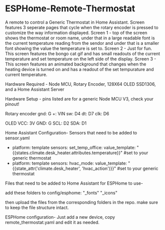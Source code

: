 # ESPHome-Remote-Thermostat
A remote to control a Generic Thermostat in Home Assistant. Screen features 3 seperate pages that cycle when the rotary encoder is pressed to customize the way information displayed.
Screen 1 - top of the screen shows the thermostat or room name, under that in a large readable font is the current temperature reading from the sendor and under that is a smaller font showing the value the temperature is set to.
Screen 2 - Just for fun. This screen features the bongo cat gif and has small readouts of the current temperature and set temperature on the left side of the display.
Screen 3 - This screen features an animated background that changes when the heating device is turned on and has a readout of the set tempurature and current temperature.

Hardware Required -
Node MCU, Rotary Encoder, 128X64 OLED SSD1306, and a Home Assistant Server

Hardware Setup - pins listed are for a generic Node MCU V3, check your pinout!

Rotary encoder
gnd: G
+: VIN
sw: D4
dt: D7
clk: D6

OLED
VCC: 3V
GND: G 
SCL: D2
SDA: D1

Home Assistant Configuration-
Sensors that need to be added to sensor.yaml

 - platform: template
   sensors:
    set_temp_office:
      value_template: "{{states.climate.desk_heater.attributes.temperature}}" #set to your generic thermostat
 - platform: template
   sensors:
    hvac_mode:
      value_template: "{{state_attr('climate.desk_heater', 'hvac_action')}}" #set to your generic thermostat
      
Files that need to be added to Home Assistant for ESPHome to use-

add these folders to config/esphome: "_fonts" "_icons"

then upload the files from the corresponding folders in the repo. make sure to keep the file structure intact.

ESPHome configuration-
Just add a new device, copy remote_thermostat.yaml and edit it as needed.
